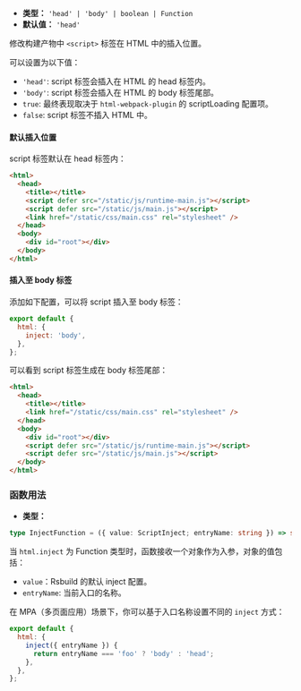 - **类型：** `'head' | 'body' | boolean | Function`
- **默认值：** `'head'`

修改构建产物中 `<script>` 标签在 HTML 中的插入位置。

可以设置为以下值：

- `'head'`: script 标签会插入在 HTML 的 head 标签内。
- `'body'`: script 标签会插入在 HTML 的 body 标签尾部。
- `true`: 最终表现取决于 `html-webpack-plugin` 的 scriptLoading 配置项。
- `false`: script 标签不插入 HTML 中。

#### 默认插入位置

script 标签默认在 head 标签内：

```html
<html>
  <head>
    <title></title>
    <script defer src="/static/js/runtime-main.js"></script>
    <script defer src="/static/js/main.js"></script>
    <link href="/static/css/main.css" rel="stylesheet" />
  </head>
  <body>
    <div id="root"></div>
  </body>
</html>
```

#### 插入至 body 标签

添加如下配置，可以将 script 插入至 body 标签：

```js
export default {
  html: {
    inject: 'body',
  },
};
```

可以看到 script 标签生成在 body 标签尾部：

```html
<html>
  <head>
    <title></title>
    <link href="/static/css/main.css" rel="stylesheet" />
  </head>
  <body>
    <div id="root"></div>
    <script defer src="/static/js/runtime-main.js"></script>
    <script defer src="/static/js/main.js"></script>
  </body>
</html>
```

### 函数用法

- **类型：**

```ts
type InjectFunction = ({ value: ScriptInject; entryName: string }) => string | void;
```

当 `html.inject` 为 Function 类型时，函数接收一个对象作为入参，对象的值包括：

- `value`：Rsbuild 的默认 inject 配置。
- `entryName`: 当前入口的名称。

在 MPA（多页面应用）场景下，你可以基于入口名称设置不同的 `inject` 方式：

```js
export default {
  html: {
    inject({ entryName }) {
      return entryName === 'foo' ? 'body' : 'head';
    },
  },
};
```
